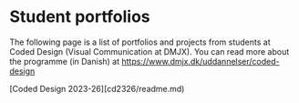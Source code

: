 # Student portfolios
The following page is a list of portfolios and projects from students at Coded Design (Visual Communication at DMJX). You can read more about the programme (in Danish) at https://www.dmjx.dk/uddannelser/coded-design

[Coded Design 2023-26][cd2326/readme.md)
